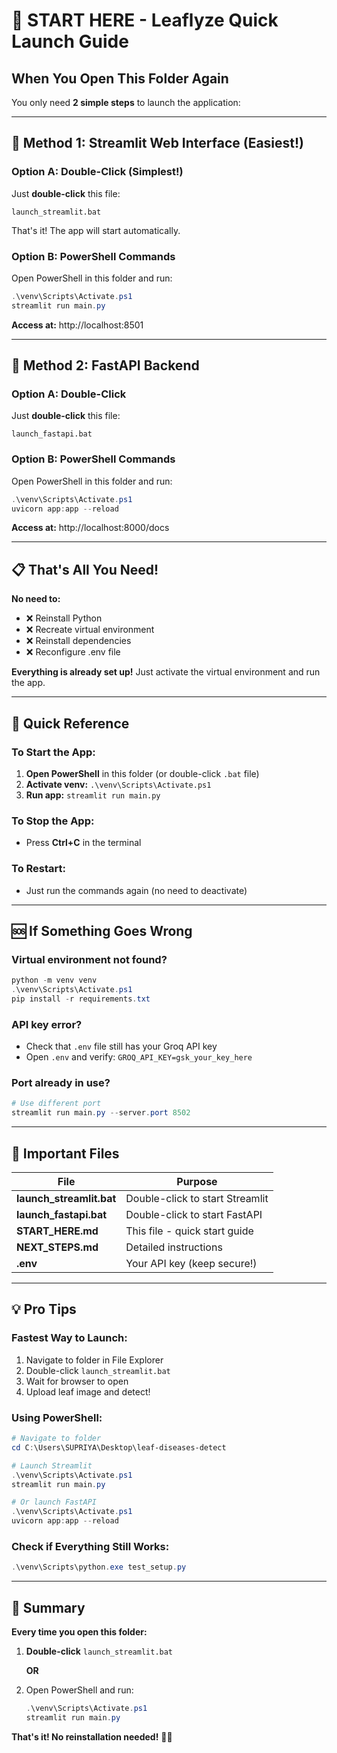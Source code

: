 # 🚀 START HERE - Leaflyze Quick Launch Guide

## When You Open This Folder Again

You only need **2 simple steps** to launch the application:

---

## 🎨 Method 1: Streamlit Web Interface (Easiest!)

### Option A: Double-Click (Simplest!)
Just **double-click** this file:
```
launch_streamlit.bat
```
That's it! The app will start automatically.

### Option B: PowerShell Commands
Open PowerShell in this folder and run:
```powershell
.\venv\Scripts\Activate.ps1
streamlit run main.py
```

**Access at:** http://localhost:8501

---

## 🔧 Method 2: FastAPI Backend

### Option A: Double-Click
Just **double-click** this file:
```
launch_fastapi.bat
```

### Option B: PowerShell Commands
Open PowerShell in this folder and run:
```powershell
.\venv\Scripts\Activate.ps1
uvicorn app:app --reload
```

**Access at:** http://localhost:8000/docs

---

## 📋 That's All You Need!

**No need to:**
- ❌ Reinstall Python
- ❌ Recreate virtual environment
- ❌ Reinstall dependencies
- ❌ Reconfigure .env file

**Everything is already set up!** Just activate the virtual environment and run the app.

---

## 🎯 Quick Reference

### To Start the App:
1. **Open PowerShell** in this folder (or double-click `.bat` file)
2. **Activate venv:** `.\venv\Scripts\Activate.ps1`
3. **Run app:** `streamlit run main.py`

### To Stop the App:
- Press **Ctrl+C** in the terminal

### To Restart:
- Just run the commands again (no need to deactivate)

---

## 🆘 If Something Goes Wrong

### Virtual environment not found?
```powershell
python -m venv venv
.\venv\Scripts\Activate.ps1
pip install -r requirements.txt
```

### API key error?
- Check that `.env` file still has your Groq API key
- Open `.env` and verify: `GROQ_API_KEY=gsk_your_key_here`

### Port already in use?
```powershell
# Use different port
streamlit run main.py --server.port 8502
```

---

## 📁 Important Files

| File | Purpose |
|------|---------|
| **launch_streamlit.bat** | Double-click to start Streamlit |
| **launch_fastapi.bat** | Double-click to start FastAPI |
| **START_HERE.md** | This file - quick start guide |
| **NEXT_STEPS.md** | Detailed instructions |
| **.env** | Your API key (keep secure!) |

---

## 💡 Pro Tips

### Fastest Way to Launch:
1. Navigate to folder in File Explorer
2. Double-click `launch_streamlit.bat`
3. Wait for browser to open
4. Upload leaf image and detect!

### Using PowerShell:
```powershell
# Navigate to folder
cd C:\Users\SUPRIYA\Desktop\leaf-diseases-detect

# Launch Streamlit
.\venv\Scripts\Activate.ps1
streamlit run main.py

# Or launch FastAPI
.\venv\Scripts\Activate.ps1
uvicorn app:app --reload
```

### Check if Everything Still Works:
```powershell
.\venv\Scripts\python.exe test_setup.py
```

---

## 🎉 Summary

**Every time you open this folder:**

1. **Double-click** `launch_streamlit.bat`
   
   **OR**

2. Open PowerShell and run:
   ```powershell
   .\venv\Scripts\Activate.ps1
   streamlit run main.py
   ```

**That's it! No reinstallation needed!** 🌿✨

